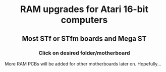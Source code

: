 <h1 align="center">
  RAM upgrades for Atari 16-bit computers
</h1>
<h2 align="center">
  Most STf or STfm boards and Mega ST
</h2> 
<h3 align="center">
  Click on desired folder/motherboard
</h3>
  
More RAM PCBs will be added for other motherboards later on. Hopefully...
